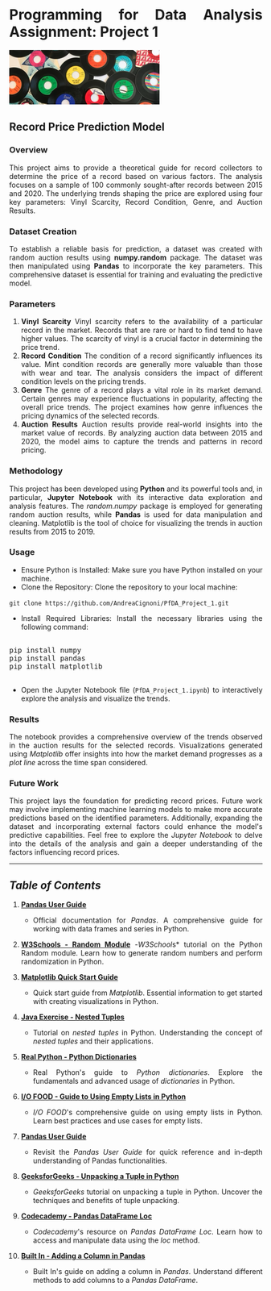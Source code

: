  <div align="justify">

# Programming for Data Analysis Assignment: Project 1
![Records](image-1.png)
## Record Price Prediction Model

### Overview
This project aims to provide a theoretical guide for record collectors to determine the price of a record based on various factors. The analysis focuses on a sample of 100 commonly sought-after records between 2015 and 2020. The underlying trends shaping the price are explored using four key parameters: Vinyl Scarcity, Record Condition, Genre, and Auction Results.
### Dataset Creation
To establish a reliable basis for prediction, a dataset was created with random auction results using **numpy.random** package. The dataset was then manipulated using **Pandas** to incorporate the key parameters. This comprehensive dataset is essential for training and evaluating the predictive model.
### Parameters
1. **Vinyl Scarcity**
Vinyl scarcity refers to the availability of a particular record in the market. Records that are rare or hard to find tend to have higher values. The scarcity of vinyl is a crucial factor in determining the price trend.
2. **Record Condition**
The condition of a record significantly influences its value. Mint condition records are generally more valuable than those with wear and tear. The analysis considers the impact of different condition levels on the pricing trends.
3. **Genre**
The genre of a record plays a vital role in its market demand. Certain genres may experience fluctuations in popularity, affecting the overall price trends. The project examines how genre influences the pricing dynamics of the selected records.
4. **Auction Results**
Auction results provide real-world insights into the market value of records. By analyzing auction data between 2015 and 2020, the model aims to capture the trends and patterns in record pricing.
### Methodology
This project has been developed using **Python** and its powerful tools and, in particular, **Jupyter Notebook** with its interactive data exploration and analysis features. The *random.numpy* package is employed for generating random auction results, while **Pandas** is used for data manipulation and cleaning. Matplotlib is the tool of choice for visualizing the trends in auction results from 2015 to 2019.
### Usage
* Ensure Python is Installed:
Make sure you have Python installed on your machine.
* Clone the Repository:
Clone the repository to your local machine:  

`git clone https://github.com/AndreaCignoni/PfDA_Project_1.git`
* Install Required Libraries:
Install the necessary libraries using the following command:
<pre>

pip install numpy
pip install pandas
pip install matplotlib

</pre>
* Open the Jupyter Notebook file (`PfDA_Project_1.ipynb`) to interactively explore the analysis and visualize the trends.
### Results
The notebook provides a comprehensive overview of the trends observed in the auction results for the selected records. Visualizations generated using *Matplotlib* offer insights into how the market demand progresses as a *plot line* across the time span considered.
### Future Work
This project lays the foundation for predicting record prices. Future work may involve implementing machine learning models to make more accurate predictions based on the identified parameters. Additionally, expanding the dataset and incorporating external factors could enhance the model's predictive capabilities.
Feel free to explore the *Jupyter Notebook* to delve into the details of the analysis and gain a deeper understanding of the factors influencing record prices.

***

## *Table of Contents*

1. **[Pandas User Guide](https://pandas.pydata.org/pandas-docs/stable/user_guide/10min.html)**
   - Official documentation for *Pandas*. A comprehensive guide for working with data frames and series in Python.

2. **[W3Schools - Random Module](https://www.w3schools.com/python/module_random.asp)**
   -*W3School*s* tutorial on the Python Random module. Learn how to generate random numbers and perform randomization in Python.

3. **[Matplotlib Quick Start Guide](https://matplotlib.org/stable/users/explain/quick_start.html)**
   - Quick start guide from *Matplotlib*. Essential information to get started with creating visualizations in Python.

4. **[Java Exercise - Nested Tuples](https://www.javaexercise.com/python/python-nested-tuples)**
   - Tutorial on *nested tuples* in Python. Understanding the concept of *nested tuples* and their applications.

5. **[Real Python - Python Dictionaries](https://realpython.com/python-dicts/)**
   - Real Python's guide to *Python dictionaries*. Explore the fundamentals and advanced usage of *dictionaries* in Python.

6. **[I/O FOOD - Guide to Using Empty Lists in Python](https://ioflood.com/blog/python-empty-list-guide-to-using-empty-lists-in-python/)**
   - *I/O FOOD*'s comprehensive guide on using empty lists in Python. Learn best practices and use cases for empty lists.

7. **[Pandas User Guide](https://pandas.pydata.org/pandas-docs/stable/user_guide/10min.html)**
   - Revisit the *Pandas User Guide* for quick reference and in-depth understanding of Pandas functionalities.

8. **[GeeksforGeeks - Unpacking a Tuple in Python](https://www.geeksforgeeks.org/unpacking-a-tuple-in-python/)**
   - *GeeksforGeeks* tutorial on unpacking a tuple in Python. Uncover the techniques and benefits of tuple unpacking.

9. **[Codecademy - Pandas DataFrame Loc](https://www.codecademy.com/resources/docs/pandas/dataframe/loc)**
   - *Codecademy*'s resource on *Pandas DataFrame Loc*. Learn how to access and manipulate data using the *loc* method.

10. **[Built In - Adding a Column in Pandas](https://builtin.com/data-science/pandas-add-column)**
    - Built In's guide on adding a column in *Pandas*. Understand different methods to add columns to a *Pandas DataFrame*.

 </div>